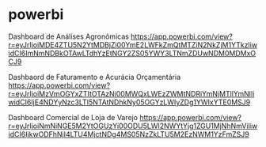 # powerbi
Dashboard de Análises Agronômicas https://app.powerbi.com/view?r=eyJrIjoiMDE4ZTU5N2YtMDBjZi00YmE2LWFkZmQtMTZiN2NkZjM1YTkzIiwidCI6ImNmNDBkOTAwLTdhYzEtNGY2ZS05YWY3LTNmZDUwNDM0MDMxOCJ9

Dashbaord de Faturamento e Acurácia Orçamentária https://app.powerbi.com/view?r=eyJrIjoiMzVmOGYxZTItOTAzNi00MWQxLWEzZWMtNDRiYmNjMTllYmNlIiwidCI6IjE4NDYyNzc3LTI5NTAtNDhkNy05OGYzLWIyZDg1YWIxYTE0MSJ9

Dashboard Comercial de Loja de Varejo https://app.powerbi.com/view?r=eyJrIjoiNmNiNGE5M2YtOGUzYi00ODU5LWI2NWYtYjg1ZGU1MjNhNmViIiwidCI6IjkwODFhNjI4LTU4MjctNDg4MS05NzZkLTU5M2EzNWM1YzFmZSJ9
